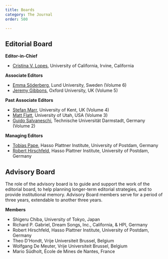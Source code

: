 ```yaml
---
title: Boards
category: The Journal
order: 500

---
```

## Editorial Board

**Editor-in-Chief**

* [Cristina V. Lopes](https://www.ics.uci.edu/~lopes/), University of California, Irvine, California

**Associate Editors**

* [Emma Söderberg](https://cs.lth.se/emma-soderberg/), Lund University, Sweden (Volume 6)
* [Jeremy Gibbons](http://www.cs.ox.ac.uk/jeremy.gibbons/), Oxford University, UK (Volume 5)

**Past Associate Editors**
* [Stefan Marr](https://www.cs.kent.ac.uk/people/staff/sm951/), University of Kent, UK (Volume 4)
* [Matt Flatt](https://www.cs.utah.edu/~mflatt/), University of Utah, USA (Volume 3)
* [Guido Salvaneschi](http://www.guidosalvaneschi.com/wp/), Technische Universität Darmstadt, Germany (Volume 2)

**Managing Editors**
* [Tobias Pape](https://www.hpi.uni-potsdam.de/hirschfeld/people/pape/index.html), Hasso Plattner Institute, University of Postdam, Germany
* [Robert Hirschfeld](https://www.hpi.uni-potsdam.de/hirschfeld/people/hirschfeld/), Hasso Plattner Institute, University of Postdam, Germany

## Advisory Board
The role of the advisory board is to guide and support the work of the editorial board, to help planning longer-term editorial strategies, and to provide institutional memory. Advisory Board members serve for a period of three years, extendable to another three years.

**Members**
* Shigeru Chiba, University of Tokyo, Japan
* Richard P. Gabriel, Dream Songs, Inc., California, & HPI, Germany
* Robert Hirschfeld, Hasso Plattner Institute, University of Postdam, Germany
* Theo D'Hondt, Vrije Universiteit Brussel, Belgium
* Wolfgang De Meuter, Vrije Universiteit Brussel, Belgium
* Mario Südholt, École de Mines de Nantes, France
